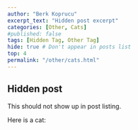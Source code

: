 ```yaml
---
author: "Berk Koprucu"
excerpt_text: "Hidden post excerpt"
categories: [Other, Cats]
#published: false
tags: [Hidden Tag, Other Tag]
hide: true # Don't appear in posts list
top: 4
permalink: "/other/cats.html"
---
```


## Hidden  post

This should not show up in post listing.


Here is a cat:


